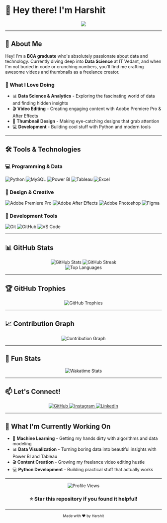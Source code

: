 # 👋 Hey there! I'm Harshit

<div align="center">
  <img src="https://readme-typing-svg.vercel.app/?lines=BCA+Graduate+%7C+Data+Science+Learner+%7C+Freelancer;Video+Editor+%7C+Thumbnail+Designer+%7C+Developer;Machine+Learning+%7C+Python+%7C+Power+BI&center=true&width=550&height=50">
</div>

---

## 🚀 About Me

Hey! I'm a **BCA graduate** who's absolutely passionate about data and technology. Currently diving deep into **Data Science** at IT Vedant, and when I'm not buried in code or crunching numbers, you'll find me crafting awesome videos and thumbnails as a freelance creator.

### 🎯 What I Love Doing
- 📊 **Data Science & Analytics** - Exploring the fascinating world of data and finding hidden insights
- 🎬 **Video Editing** - Creating engaging content with Adobe Premiere Pro & After Effects
- 🎨 **Thumbnail Design** - Making eye-catching designs that grab attention
- 💻 **Development** - Building cool stuff with Python and modern tools

---

## 🛠️ Tools & Technologies

### 💻 Programming & Data
![Python](https://img.shields.io/badge/Python-3776AB?style=for-the-badge&logo=python&logoColor=white)
![MySQL](https://img.shields.io/badge/MySQL-4479A1?style=for-the-badge&logo=mysql&logoColor=white)
![Power BI](https://img.shields.io/badge/Power_BI-F2C811?style=for-the-badge&logo=power-bi&logoColor=black)
![Tableau](https://img.shields.io/badge/Tableau-E97627?style=for-the-badge&logo=tableau&logoColor=white)
![Excel](https://img.shields.io/badge/Excel-217346?style=for-the-badge&logo=microsoft-excel&logoColor=white)

### 🎨 Design & Creative
![Adobe Premiere Pro](https://img.shields.io/badge/Adobe_Premiere_Pro-9999FF?style=for-the-badge&logo=adobe-premiere-pro&logoColor=white)
![Adobe After Effects](https://img.shields.io/badge/Adobe_After_Effects-9999FF?style=for-the-badge&logo=adobe-after-effects&logoColor=white)
![Adobe Photoshop](https://img.shields.io/badge/Adobe_Photoshop-31A8FF?style=for-the-badge&logo=adobe-photoshop&logoColor=white)
![Figma](https://img.shields.io/badge/Figma-F24E1E?style=for-the-badge&logo=figma&logoColor=white)

### 🔧 Development Tools
![Git](https://img.shields.io/badge/Git-F05032?style=for-the-badge&logo=git&logoColor=white)
![GitHub](https://img.shields.io/badge/GitHub-100000?style=for-the-badge&logo=github&logoColor=white)
![VS Code](https://img.shields.io/badge/VS_Code-007ACC?style=for-the-badge&logo=visual-studio-code&logoColor=white)

---

## 📊 GitHub Stats

<div align="center">
  <img src="https://github-readme-stats.vercel.app/api?username=StanicX&show_icons=true&theme=radical" alt="GitHub Stats" />
  <img src="https://github-readme-streak-stats.herokuapp.com/?user=StanicX&theme=radical" alt="GitHub Streak" />
</div>

<div align="center">
  <img src="https://github-readme-stats.vercel.app/api/top-langs/?username=StanicX&layout=compact&theme=radical" alt="Top Languages" />
</div>

---

## 🏆 GitHub Trophies

<div align="center">
  <img src="https://github-profile-trophy.vercel.app/?username=StanicX&theme=radical&no-frame=false&no-bg=true&margin-w=4" alt="GitHub Trophies" />
</div>

---

## 📈 Contribution Graph

<div align="center">
  <img src="https://github-readme-activity-graph.vercel.app/graph?username=StanicX&theme=radical" alt="Contribution Graph" />
</div>

---

## 🌟 Fun Stats

<div align="center">
  <img src="https://github-readme-stats.vercel.app/api/wakatime?username=StanicX&theme=radical" alt="Wakatime Stats" />
</div>

---

## 📫 Let's Connect!

<div align="center">
  <a href="https://github.com/StanicX" target="_blank">
    <img src="https://img.shields.io/badge/GitHub-100000?style=for-the-badge&logo=github&logoColor=white" alt="GitHub" />
  </a>
  <a href="https://instagram.com/stanicx" target="_blank">
    <img src="https://img.shields.io/badge/Instagram-E4405F?style=for-the-badge&logo=instagram&logoColor=white" alt="Instagram" />
  </a>
  <a href="https://linkedin.com/in/harshitsoni1" target="_blank">
    <img src="https://img.shields.io/badge/LinkedIn-0077B5?style=for-the-badge&logo=linkedin&logoColor=white" alt="LinkedIn" />
  </a>
</div>

---

## 🎯 What I'm Currently Working On

- 🔬 **Machine Learning** - Getting my hands dirty with algorithms and data modeling
- 📊 **Data Visualization** - Turning boring data into beautiful insights with Power BI and Tableau
- 🎬 **Content Creation** - Growing my freelance video editing hustle
- 💻 **Python Development** - Building practical stuff that actually works

---

<div align="center">
  <img src="https://komarev.com/ghpvc/?username=StanicX&style=flat-square&color=blue" alt="Profile Views" />
  
  ### ⭐ Star this repository if you found it helpful!
</div>

---

<div align="center">
  <sub>Made with ❤️ by Harshit</sub>
</div> 
